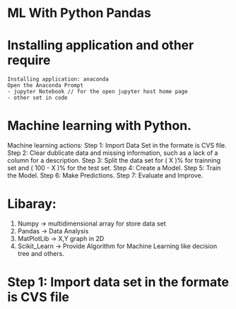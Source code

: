# ML With Python Pandas

# Installing application and other require
    Installing application: anaconda
    Open the Anaconda Prompt
    - jupyter Notebook // for the open jupyter host home page
    - other set in code    
    
# Machine learning with Python.
Machine learning actions:
  Step 1: Import Data Set in the formate is CVS file.
  Step 2: Clear dublicate data and missing information, such as a lack of a column for a description.
  Step 3: Split the data set for ( X )% for trainning set and ( 100 - X )% for the test set.
  Step 4: Create a Model.
  Step 5: Train the Model.
  Step 6: Make Predictions.
  Step 7: Evaluate and Improve.
  
# Libaray:
  1. Numpy -> multidimensional array for store data set
  2. Pandas -> Data Analysis 
  3. MatPlotLib -> X,Y graph in 2D
  4. Scikit_Learn -> Provide Algorithm for Machine Learning like decision tree and others.
  
# Step 1: Import data set in the formate is CVS file
  
  
